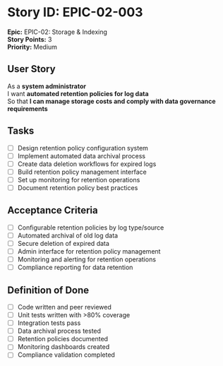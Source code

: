 # Story ID: EPIC-02-003

**Epic:** EPIC-02: Storage & Indexing  
**Story Points:** 3  
**Priority:** Medium

## User Story

As a **system administrator**  
I want **automated retention policies for log data**  
So that **I can manage storage costs and comply with data governance requirements**

## Tasks

- [ ] Design retention policy configuration system
- [ ] Implement automated data archival process
- [ ] Create data deletion workflows for expired logs
- [ ] Build retention policy management interface
- [ ] Set up monitoring for retention operations
- [ ] Document retention policy best practices

## Acceptance Criteria

- [ ] Configurable retention policies by log type/source
- [ ] Automated archival of old log data
- [ ] Secure deletion of expired data
- [ ] Admin interface for retention policy management
- [ ] Monitoring and alerting for retention operations
- [ ] Compliance reporting for data retention

## Definition of Done

- [ ] Code written and peer reviewed
- [ ] Unit tests written with >80% coverage
- [ ] Integration tests pass
- [ ] Data archival process tested
- [ ] Retention policies documented
- [ ] Monitoring dashboards created
- [ ] Compliance validation completed
